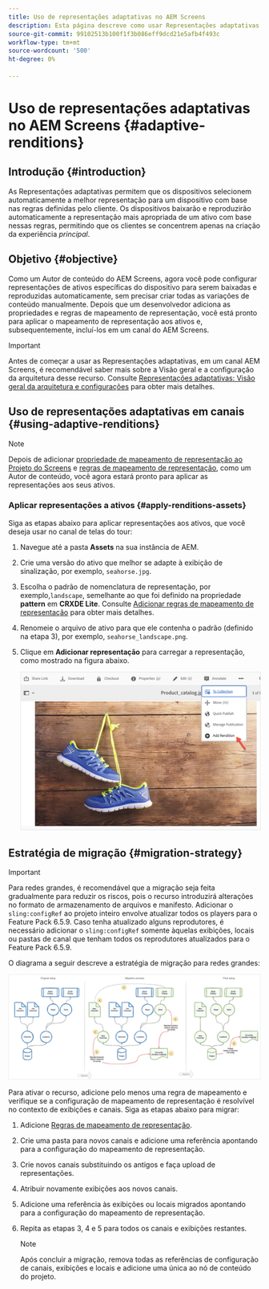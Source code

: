 ```yaml
---
title: Uso de representações adaptativas no AEM Screens
description: Esta página descreve como usar Representações adaptativas no AEM Screens.
source-git-commit: 99102513b100f1f3b086eff9dcd21e5afb4f493c
workflow-type: tm+mt
source-wordcount: '500'
ht-degree: 0%

---
```



# Uso de representações adaptativas no AEM Screens {#adaptive-renditions}

## Introdução {#introduction}

As Representações adaptativas permitem que os dispositivos selecionem automaticamente a melhor representação para um dispositivo com base nas regras definidas pelo cliente. Os dispositivos baixarão e reproduzirão automaticamente a representação mais apropriada de um ativo com base nessas regras, permitindo que os clientes se concentrem apenas na criação da experiência *principal*.

## Objetivo {#objective}

Como um Autor de conteúdo do AEM Screens, agora você pode configurar representações de ativos específicas do dispositivo para serem baixadas e reproduzidas automaticamente, sem precisar criar todas as variações de conteúdo manualmente.
Depois que um desenvolvedor adiciona as propriedades e regras de mapeamento de representação, você está pronto para aplicar o mapeamento de representação aos ativos e, subsequentemente, incluí-los em um canal do AEM Screens.

>[!IMPORTANT]
>Antes de começar a usar as Representações adaptativas, em um canal AEM Screens, é recomendável saber mais sobre a Visão geral e a configuração da arquitetura desse recurso. Consulte [Representações adaptativas: Visão geral da arquitetura e configurações](/help/user-guide/adaptive-renditions.md) para obter mais detalhes.

## Uso de representações adaptativas em canais {#using-adaptive-renditions}

>[!NOTE]
>Depois de adicionar [propriedade de mapeamento de representação ao Projeto do Screens](/help/user-guide/adaptive-renditions.md#rendition-mapping-new) e [regras de mapeamento de representação](/help/user-guide/adaptive-renditions.md#add-rendition-mapping-rules), como um Autor de conteúdo, você agora estará pronto para aplicar as representações aos seus ativos.

### Aplicar representações a ativos {#apply-renditions-assets}

Siga as etapas abaixo para aplicar representações aos ativos, que você deseja usar no canal de telas do tour:

1. Navegue até a pasta **Assets** na sua instância de AEM.

1. Crie uma versão do ativo que melhor se adapte à exibição de sinalização, por exemplo, `seahorse.jpg`.

1. Escolha o padrão de nomenclatura de representação, por exemplo,`landscape`, semelhante ao que foi definido na propriedade **pattern** em **CRXDE Lite**. Consulte [Adicionar regras de mapeamento de representação](/help/user-guide/adaptive-renditions.md#add-rendition-mapping-rules) para obter mais detalhes.

1. Renomeie o arquivo de ativo para que ele contenha o padrão (definido na etapa 3), por exemplo, `seahorse_landscape.png`.

1. Clique em **Adicionar representação** para carregar a representação, como mostrado na figura abaixo.

   ![imagem](/help/user-guide/assets/adaptive-renditions/add-rendition.png)


## Estratégia de migração {#migration-strategy}

>[!IMPORTANT]
>Para redes grandes, é recomendável que a migração seja feita gradualmente para reduzir os riscos, pois o recurso introduzirá alterações no formato de armazenamento de arquivos e manifesto. Adicionar o `sling:configRef` ao projeto inteiro envolve atualizar todos os players para o Feature Pack 6.5.9. Caso tenha atualizado alguns reprodutores, é necessário adicionar o `sling:configRef` somente àquelas exibições, locais ou pastas de canal que tenham todos os reprodutores atualizados para o Feature Pack 6.5.9.

O diagrama a seguir descreve a estratégia de migração para redes grandes:

![imagem](/help/user-guide/assets/adaptive-renditions/migration-strategy1.png)

Para ativar o recurso, adicione pelo menos uma regra de mapeamento e verifique se a configuração de mapeamento de representação é resolvível no contexto de exibições e canais. Siga as etapas abaixo para migrar:

1. Adicione [Regras de mapeamento de representação](/help/user-guide/adaptive-renditions.md).
1. Crie uma pasta para novos canais e adicione uma referência apontando para a configuração do mapeamento de representação.
1. Crie novos canais substituindo os antigos e faça upload de representações.
1. Atribuir novamente exibições aos novos canais.
1. Adicione uma referência às exibições ou locais migrados apontando para a configuração do mapeamento de representação.
1. Repita as etapas 3, 4 e 5 para todos os canais e exibições restantes.

   >[!NOTE]
   >Após concluir a migração, remova todas as referências de configuração de canais, exibições e locais e adicione uma única ao nó de conteúdo do projeto.


